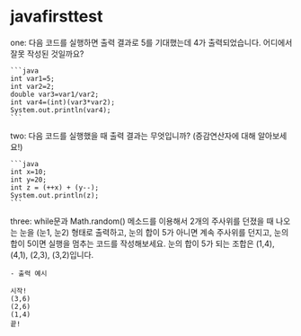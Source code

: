 # javafirsttest

one: 다음 코드를 실행하면 출력 결과로 5를 기대했는데 4가 출력되었습니다. 어디에서 잘못 작성된 것일까요?
    
    ```java
    int var1=5;
    int var2=2;
    double var3=var1/var2;
    int var4=(int)(var3*var2);
    System.out.println(var4);
    ```
    
two: 다음 코드를 실행했을 때 출력 결과는 무엇입니까? (증감연산자에 대해 알아보세요!)
    
    ```java
    int x=10;
    int y=20;
    int z = (++x) + (y--);
    System.out.println(z);
    ```
    
three: while문과 Math.random() 메소드를 이용해서 2개의 주사위를 던졌을 때 나오는 눈을 (눈1, 눈2) 형태로 출력하고, 눈의 합이 5가 아니면 계속 주사위를 던지고, 눈의 합이 5이면 실행을 멈추는 코드를 작성해보세요. 눈의 합이 5가 되는 조합은 (1,4), (4,1), (2,3), (3,2)입니다.
    
    - 출력 예시
    
    시작!
    (3,6)
    (2,6)
    (1,4)
    끝!
    
